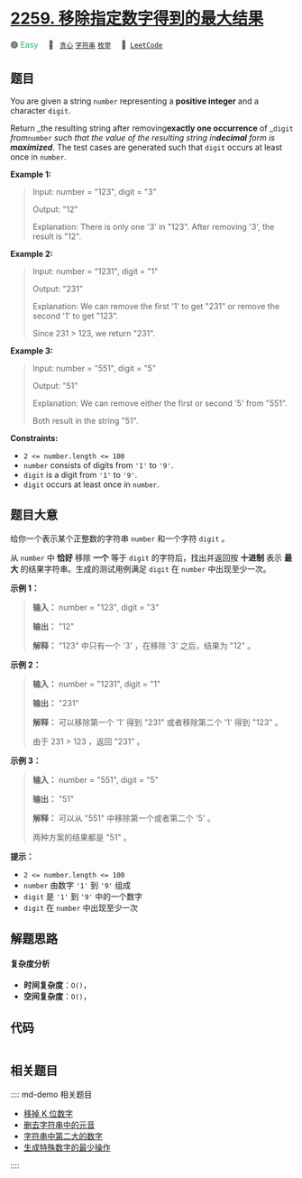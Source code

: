# [2259. 移除指定数字得到的最大结果](https://leetcode.com/problems/remove-digit-from-number-to-maximize-result)

🟢 <font color=#15bd66>Easy</font>&emsp; 🔖&ensp; [`贪心`](/leetcode/outline/tag/greedy.md) [`字符串`](/leetcode/outline/tag/string.md) [`枚举`](/leetcode/outline/tag/enumeration.md)&emsp; 🔗&ensp;[`LeetCode`](https://leetcode.com/problems/remove-digit-from-number-to-maximize-result)


## 题目

You are given a string `number` representing a **positive integer** and a
character `digit`.

Return _the resulting string after removing**exactly one occurrence** of
_`digit` _from_`number` _such that the value of the resulting string
in**decimal** form is **maximized**_. The test cases are generated such that
`digit` occurs at least once in `number`.



**Example 1:**

> Input: number = "123", digit = "3"
> 
> Output: "12"
> 
> Explanation: There is only one '3' in "123". After removing '3', the result is "12".

**Example 2:**

> Input: number = "1231", digit = "1"
> 
> Output: "231"
> 
> Explanation: We can remove the first '1' to get "231" or remove the second '1' to get "123".
> 
> Since 231 > 123, we return "231".

**Example 3:**

> Input: number = "551", digit = "5"
> 
> Output: "51"
> 
> Explanation: We can remove either the first or second '5' from "551".
> 
> Both result in the string "51".

**Constraints:**

  * `2 <= number.length <= 100`
  * `number` consists of digits from `'1'` to `'9'`.
  * `digit` is a digit from `'1'` to `'9'`.
  * `digit` occurs at least once in `number`.


## 题目大意

给你一个表示某个正整数的字符串 `number` 和一个字符 `digit` 。

从 `number` 中 **恰好** 移除 **一个** 等于 `digit` 的字符后，找出并返回按 **十进制** 表示 **最大**
的结果字符串。生成的测试用例满足 `digit` 在 `number` 中出现至少一次。



**示例 1：**

> 
> 
> 
> 
> 
> **输入：** number = "123", digit = "3"
> 
> **输出：** "12"
> 
> **解释：** "123" 中只有一个 '3' ，在移除 '3' 之后，结果为 "12" 。
> 
> 

**示例 2：**

> 
> 
> 
> 
> 
> **输入：** number = "1231", digit = "1"
> 
> **输出：** "231"
> 
> **解释：** 可以移除第一个 '1' 得到 "231" 或者移除第二个 '1' 得到 "123" 。
> 
> 由于 231 > 123 ，返回 "231" 。
> 
> 

**示例 3：**

> 
> 
> 
> 
> 
> **输入：** number = "551", digit = "5"
> 
> **输出：** "51"
> 
> **解释：** 可以从 "551" 中移除第一个或者第二个 '5' 。
> 
> 两种方案的结果都是 "51" 。
> 
> 



**提示：**

  * `2 <= number.length <= 100`
  * `number` 由数字 `'1'` 到 `'9'` 组成
  * `digit` 是 `'1'` 到 `'9'` 中的一个数字
  * `digit` 在 `number` 中出现至少一次


## 解题思路

#### 复杂度分析

- **时间复杂度**：`O()`，
- **空间复杂度**：`O()`，

## 代码

```javascript

```

## 相关题目

:::: md-demo 相关题目
- [移掉 K 位数字](https://leetcode.com/problems/remove-k-digits)
- [删去字符串中的元音](https://leetcode.com/problems/remove-vowels-from-a-string)
- [字符串中第二大的数字](https://leetcode.com/problems/second-largest-digit-in-a-string)
- [生成特殊数字的最少操作](https://leetcode.com/problems/minimum-operations-to-make-a-special-number)

::::
